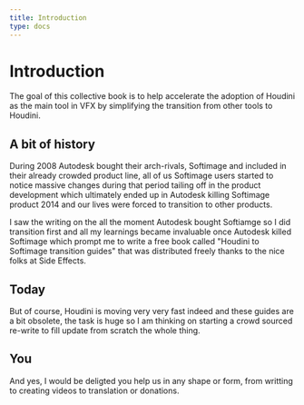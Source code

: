 ```yaml
---
title: Introduction
type: docs
---
```


# Introduction

The goal of this collective book is to help accelerate the adoption of Houdini as the main tool in VFX by simplifying the transition from other tools to Houdini.

## A bit of history

During 2008 Autodesk bought their arch-rivals, Softimage and included in their already crowded product line, all of us Softimage users started to notice massive changes during that period tailing off in the product development which ultimately ended up in Autodesk killing Softimage product 2014 and our lives were forced to transition to other products.

I saw the writing on the all the moment Autodesk bought Softiamge so I did transition first and all my learnings became invaluable once Autodesk killed Softimage which prompt me to write a free book called "Houdini to Softimage transition guides" that was distributed freely thanks to the nice folks at Side Effects.

## Today

But of course, Houdini is moving very very fast indeed and these guides are a bit obsolete, the task is huge so I am thinking on starting a crowd sourced re-write to fill update from scratch the whole thing.

## You

And yes, I would be deligted you help us in any shape or form, from writting to creating videos to translation or donations.
